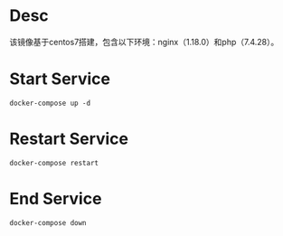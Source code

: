 # Desc

该镜像基于centos7搭建，包含以下环境：nginx（1.18.0）和php（7.4.28）。

# Start Service

```
docker-compose up -d
```

# Restart Service

```
docker-compose restart
```

# End Service

```
docker-compose down
```